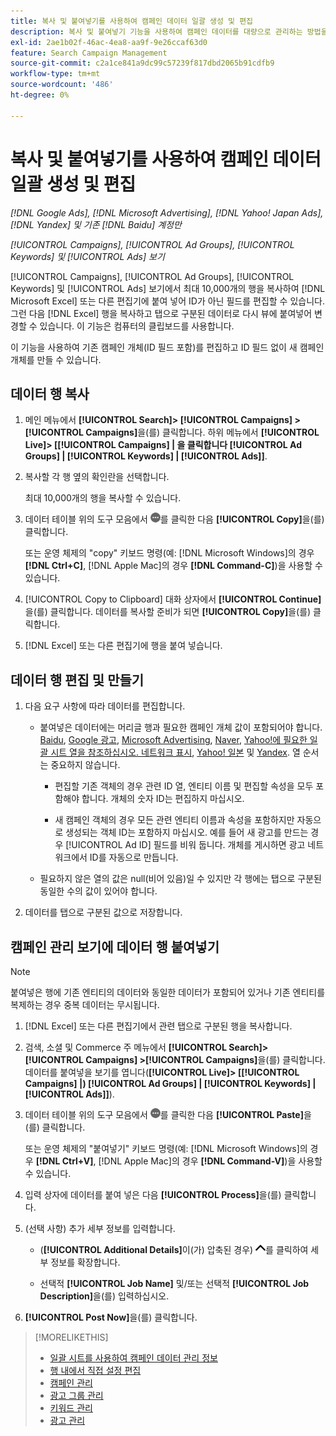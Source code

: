 ```yaml
---
title: 복사 및 붙여넣기를 사용하여 캠페인 데이터 일괄 생성 및 편집
description: 복사 및 붙여넣기 기능을 사용하여 캠페인 데이터를 대량으로 관리하는 방법을 알아봅니다.
exl-id: 2ae1b02f-46ac-4ea8-aa9f-9e26ccaf63d0
feature: Search Campaign Management
source-git-commit: c2a1ce841a9dc99c57239f817dbd2065b91cdfb9
workflow-type: tm+mt
source-wordcount: '486'
ht-degree: 0%

---
```


# 복사 및 붙여넣기를 사용하여 캠페인 데이터 일괄 생성 및 편집

*[!DNL Google Ads], [!DNL Microsoft Advertising], [!DNL Yahoo! Japan Ads], [!DNL Yandex] 및 기존 [!DNL Baidu] 계정만*

*[!UICONTROL Campaigns], [!UICONTROL Ad Groups], [!UICONTROL Keywords] 및 [!UICONTROL Ads] 보기*

[!UICONTROL Campaigns], [!UICONTROL Ad Groups], [!UICONTROL Keywords] 및 [!UICONTROL Ads] 보기에서 최대 10,000개의 행을 복사하여 [!DNL Microsoft Excel] 또는 다른 편집기에 붙여 넣어 ID가 아닌 필드를 편집할 수 있습니다. 그런 다음 [!DNL Excel] 행을 복사하고 탭으로 구분된 데이터로 다시 뷰에 붙여넣어 변경할 수 있습니다. 이 기능은 컴퓨터의 클립보드를 사용합니다.

이 기능을 사용하여 기존 캠페인 개체(ID 필드 포함)를 편집하고 ID 필드 없이 새 캠페인 개체를 만들 수 있습니다.

## 데이터 행 복사

1. 메인 메뉴에서 **[!UICONTROL Search]> [!UICONTROL Campaigns] >[!UICONTROL Campaigns]**&#x200B;을(를) 클릭합니다. 하위 메뉴에서 **[!UICONTROL Live]> \[[!UICONTROL Campaigns] \| 을 클릭합니다 [!UICONTROL Ad Groups] \| [!UICONTROL Keywords] \| [!UICONTROL Ads]\]**.

1. 복사할 각 행 옆의 확인란을 선택합니다.

   최대 10,000개의 행을 복사할 수 있습니다.

1. 데이터 테이블 위의 도구 모음에서 ![자세히](/help/search-social-commerce/assets/more.png "자세히")를 클릭한 다음 **[!UICONTROL Copy]**&#x200B;을(를) 클릭합니다.

   또는 운영 체제의 &quot;copy&quot; 키보드 명령(예: [!DNL Microsoft Windows]의 경우 **[!DNL Ctrl+C]**, [!DNL Apple Mac]의 경우 **[!DNL Command-C]**)을 사용할 수 있습니다.

1. [!UICONTROL Copy to Clipboard] 대화 상자에서 **[!UICONTROL Continue]**&#x200B;을(를) 클릭합니다. 데이터를 복사할 준비가 되면 **[!UICONTROL Copy]**&#x200B;을(를) 클릭합니다.

1. [!DNL Excel] 또는 다른 편집기에 행을 붙여 넣습니다.

## 데이터 행 편집 및 만들기

1. 다음 요구 사항에 따라 데이터를 편집합니다.

   * 붙여넣은 데이터에는 머리글 행과 필요한 캠페인 개체 값이 포함되어야 합니다. [Baidu](/help/search-social-commerce/campaign-management/bulksheets/bulksheet-data-formats/bulksheet-data-baidu.md), [Google 광고](/help/search-social-commerce/campaign-management/bulksheets/bulksheet-data-formats/bulksheet-data-google.md), [Microsoft Advertising](/help/search-social-commerce/campaign-management/bulksheets/bulksheet-data-formats/bulksheet-data-microsoft.md), [Naver](/help/search-social-commerce/campaign-management/bulksheets/bulksheet-data-formats/bulksheet-data-naver.md), [Yahoo!에 필요한 일괄 시트 열을 참조하십시오. 네트워크 표시](/help/search-social-commerce/campaign-management/bulksheets/bulksheet-data-formats/bulksheet-data-yahoo-display-network.md), [Yahoo! 일본](/help/search-social-commerce/campaign-management/bulksheets/bulksheet-data-formats/bulksheet-data-yahoo-japan.md) 및 [Yandex](/help/search-social-commerce/campaign-management/bulksheets/bulksheet-data-formats/bulksheet-data-yandex.md). 열 순서는 중요하지 않습니다.

      * 편집할 기존 객체의 경우 관련 ID 열, 엔티티 이름 및 편집할 속성을 모두 포함해야 합니다. 개체의 숫자 ID는 편집하지 마십시오.

      * 새 캠페인 객체의 경우 모든 관련 엔티티 이름과 속성을 포함하지만 자동으로 생성되는 객체 ID는 포함하지 마십시오. 예를 들어 새 광고를 만드는 경우 [!UICONTROL Ad ID] 필드를 비워 둡니다. 개체를 게시하면 광고 네트워크에서 ID를 자동으로 만듭니다.

   * 필요하지 않은 열의 값은 null(비어 있음)일 수 있지만 각 행에는 탭으로 구분된 동일한 수의 값이 있어야 합니다.

1. 데이터를 탭으로 구분된 값으로 저장합니다.

## 캠페인 관리 보기에 데이터 행 붙여넣기

>[!NOTE]
>
>붙여넣은 행에 기존 엔티티의 데이터와 동일한 데이터가 포함되어 있거나 기존 엔티티를 복제하는 경우 중복 데이터는 무시됩니다.

1. [!DNL Excel] 또는 다른 편집기에서 관련 탭으로 구분된 행을 복사합니다.

1. 검색, 소셜 및 Commerce 주 메뉴에서 **[!UICONTROL Search]> [!UICONTROL Campaigns] >[!UICONTROL Campaigns]**&#x200B;을(를) 클릭합니다. 데이터를 붙여넣을 보기를 엽니다(**[!UICONTROL Live]> \[[!UICONTROL Campaigns] \|) [!UICONTROL Ad Groups] \| [!UICONTROL Keywords] \| [!UICONTROL Ads]\]**).

1. 데이터 테이블 위의 도구 모음에서 ![자세히](/help/search-social-commerce/assets/more.png "자세히")를 클릭한 다음 **[!UICONTROL Paste]**&#x200B;을(를) 클릭합니다.

   또는 운영 체제의 &quot;붙여넣기&quot; 키보드 명령(예: [!DNL Microsoft Windows]의 경우 **[!DNL Ctrl+V]**, [!DNL Apple Mac]의 경우 **[!DNL Command-V]**)을 사용할 수 있습니다.

1. 입력 상자에 데이터를 붙여 넣은 다음 **[!UICONTROL Process]**&#x200B;을(를) 클릭합니다.

1. (선택 사항) 추가 세부 정보를 입력합니다.

   * (**[!UICONTROL Additional Details]**&#x200B;이(가) 압축된 경우) ![열기](/help/search-social-commerce/assets/chevron-up.png "열기")를 클릭하여 세부 정보를 확장합니다.

   * 선택적 **[!UICONTROL Job Name]** 및/또는 선택적 **[!UICONTROL Job Description]**&#x200B;을(를) 입력하십시오.

1. **[!UICONTROL Post Now]**&#x200B;을(를) 클릭합니다.


>[!MORELIKETHIS]
>
>* [일괄 시트를 사용하여 캠페인 데이터 관리 정보](/help/search-social-commerce/campaign-management/bulksheets/bulksheet-about.md)
>* [행 내에서 직접 설정 편집](/help/search-social-commerce/common-tasks/settings-edit-within-row.md)
>* [캠페인 관리](/help/search-social-commerce/campaign-management/campaigns/campaign-manage.md)
>* [광고 그룹 관리](/help/search-social-commerce/campaign-management/campaigns/ad-group-manage.md)
>* [키워드 관리](/help/search-social-commerce/campaign-management/campaigns/keyword-manage.md)
>* [광고 관리](/help/search-social-commerce/campaign-management/campaigns/ad-manage.md)
